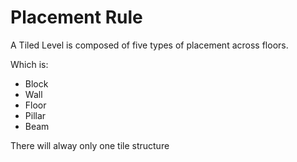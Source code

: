 # Placement Rule

A Tiled Level is composed of five types of placement across floors.

Which is:

* Block
* Wall
* Floor
* Pillar
* Beam

There will alway only one tile structure

